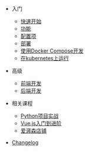 - 入门
  - [快速开始](quickstart.md)
  - [功能](features.md)
  - [配置项](configuration.md)
  - [部署](deploying.md)
  - [使用Docker Compose开发](docker-compose.md)
  - [在kubernetes上运行](kubernetes.md)

- 高级

  - [前端开发](front-dev.md)
  - [后端开发](python-dev.md)

- 相关课程

  - [Python项目实战](https://www.pycourses.com/article/python-project/)
  - [Vue.js入门到进阶](https://www.pycourses.com/article/vue-course/)
  - [爱湃森店铺](https://appv72m4Msi7516.h5.xiaoeknow.com)

- [Changelog](changelog.md)
